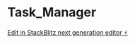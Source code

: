 # Task_Manager

[Edit in StackBlitz next generation editor ⚡️](https://stackblitz.com/~/github.com/AunikIslam/Task_Manager)